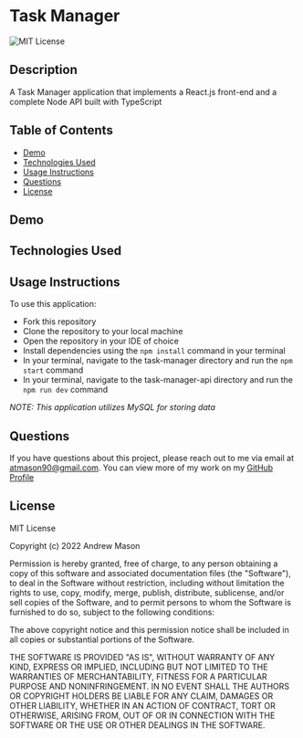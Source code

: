 # Task Manager
![MIT License](https://img.shields.io/badge/License-MIT-blue)

## Description
A Task Manager application that implements a React.js front-end and a complete Node API built with TypeScript

## Table of Contents
* [Demo](#demo)
* [Technologies Used](#technologies-used)
* [Usage Instructions](#usage-instructions)
* [Questions](#questions)
* [License](#license)

## Demo

## Technologies Used

## Usage Instructions
To use this application:
* Fork this repository
* Clone the repository to your local machine
* Open the repository in your IDE of choice
* Install dependencies using the ```npm install``` command in your terminal
* In your terminal, navigate to the task-manager directory and run the ```npm start``` command
* In your terminal, navigate to the task-manager-api directory and run the ```npm run dev``` command

*NOTE: This application utilizes MySQL for storing data*

## Questions
If you have questions about this project, please reach out to me via email at [atmason90@gmail.com](mailto:atmason90@gmail.com). You can view more of my work on my [GitHub Profile](https://github.com/atmason90)

## License
MIT License

Copyright (c) 2022 Andrew Mason

Permission is hereby granted, free of charge, to any person obtaining a copy of this software and associated documentation files (the "Software"), to deal in the Software without restriction, including without limitation the rights to use, copy, modify, merge, publish, distribute, sublicense, and/or sell copies of the Software, and to permit persons to whom the Software is furnished to do so, subject to the following conditions:

The above copyright notice and this permission notice shall be included in all copies or substantial portions of the Software.

THE SOFTWARE IS PROVIDED "AS IS", WITHOUT WARRANTY OF ANY KIND, EXPRESS OR IMPLIED, INCLUDING BUT NOT LIMITED TO THE WARRANTIES OF MERCHANTABILITY, FITNESS FOR A PARTICULAR PURPOSE AND NONINFRINGEMENT. IN NO EVENT SHALL THE AUTHORS OR COPYRIGHT HOLDERS BE LIABLE FOR ANY CLAIM, DAMAGES OR OTHER LIABILITY, WHETHER IN AN ACTION OF CONTRACT, TORT OR OTHERWISE, ARISING FROM, OUT OF OR IN CONNECTION WITH THE SOFTWARE OR THE USE OR OTHER DEALINGS IN THE SOFTWARE.